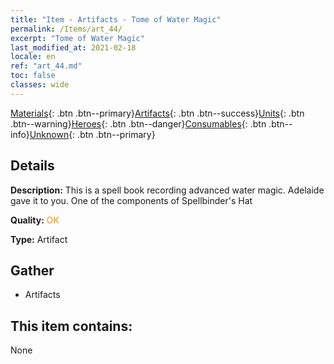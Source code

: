 ```yaml
---
title: "Item - Artifacts - Tome of Water Magic"
permalink: /Items/art_44/
excerpt: "Tome of Water Magic"
last_modified_at: 2021-02-18
locale: en
ref: "art_44.md"
toc: false
classes: wide
---
```

 [Materials](/Items/){: .btn .btn--primary}[Artifacts](/Items/Artifacts/){: .btn .btn--success}[Units](/Items/Units/){: .btn .btn--warning}[Heroes](/Items/Heroes/){: .btn .btn--danger}[Consumables](/Items/Consumables/){: .btn .btn--info}[Unknown](/Items/Unknown/){: .btn .btn--primary}

## Details
 **Description:** This is a spell book recording advanced water magic. Adelaide gave it to you. One of the components of Spellbinder's Hat

 **Quality:** <span style="color: #FF8C00">OK</span>

 **Type:** Artifact

## Gather

*    Artifacts 

## This item contains:

  None

